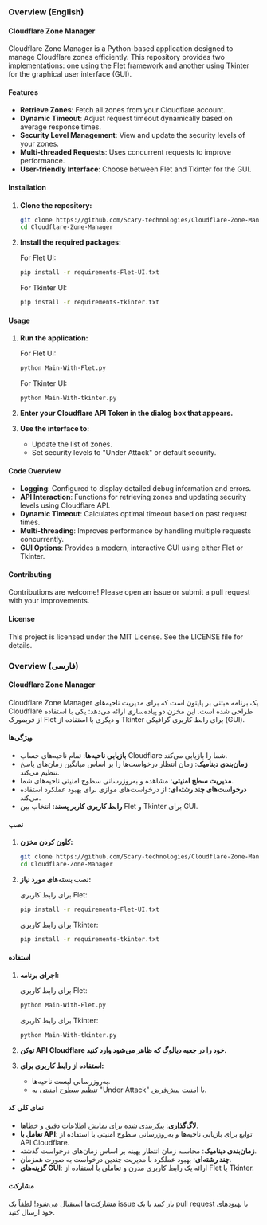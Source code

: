 ### Overview (English)

#### Cloudflare Zone Manager

Cloudflare Zone Manager is a Python-based application designed to manage Cloudflare zones efficiently. This repository provides two implementations: one using the Flet framework and another using Tkinter for the graphical user interface (GUI).

#### Features

- **Retrieve Zones**: Fetch all zones from your Cloudflare account.
- **Dynamic Timeout**: Adjust request timeout dynamically based on average response times.
- **Security Level Management**: View and update the security levels of your zones.
- **Multi-threaded Requests**: Uses concurrent requests to improve performance.
- **User-friendly Interface**: Choose between Flet and Tkinter for the GUI.

#### Installation

1. **Clone the repository:**

    ```bash
    git clone https://github.com/Scary-technologies/Cloudflare-Zone-Manager.git
    cd Cloudflare-Zone-Manager
    ```

2. **Install the required packages:**

    For Flet UI:
    ```bash
    pip install -r requirements-Flet-UI.txt
    ```

    For Tkinter UI:
    ```bash
    pip install -r requirements-tkinter.txt
    ```

#### Usage

1. **Run the application:**

    For Flet UI:
    ```bash
    python Main-With-Flet.py
    ```

    For Tkinter UI:
    ```bash
    python Main-With-tkinter.py
    ```

2. **Enter your Cloudflare API Token in the dialog box that appears.**

3. **Use the interface to:**
    - Update the list of zones.
    - Set security levels to "Under Attack" or default security.

#### Code Overview

- **Logging**: Configured to display detailed debug information and errors.
- **API Interaction**: Functions for retrieving zones and updating security levels using Cloudflare API.
- **Dynamic Timeout**: Calculates optimal timeout based on past request times.
- **Multi-threading**: Improves performance by handling multiple requests concurrently.
- **GUI Options**: Provides a modern, interactive GUI using either Flet or Tkinter.

#### Contributing

Contributions are welcome! Please open an issue or submit a pull request with your improvements.

#### License

This project is licensed under the MIT License. See the LICENSE file for details.

### Overview (فارسی)

#### Cloudflare Zone Manager

Cloudflare Zone Manager یک برنامه مبتنی بر پایتون است که برای مدیریت ناحیه‌های Cloudflare طراحی شده است. این مخزن دو پیاده‌سازی ارائه می‌دهد: یکی با استفاده از فریمورک Flet و دیگری با استفاده از Tkinter برای رابط کاربری گرافیکی (GUI).

#### ویژگی‌ها

- **بازیابی ناحیه‌ها**: تمام ناحیه‌های حساب Cloudflare شما را بازیابی می‌کند.
- **زمان‌بندی دینامیک**: زمان انتظار درخواست‌ها را بر اساس میانگین زمان‌های پاسخ تنظیم می‌کند.
- **مدیریت سطح امنیتی**: مشاهده و به‌روزرسانی سطوح امنیتی ناحیه‌های شما.
- **درخواست‌های چند رشته‌ای**: از درخواست‌های موازی برای بهبود عملکرد استفاده می‌کند.
- **رابط کاربری کاربر پسند**: انتخاب بین Flet و Tkinter برای GUI.

#### نصب

1. **کلون کردن مخزن:**

    ```bash
    git clone https://github.com/Scary-technologies/Cloudflare-Zone-Manager.git
    cd Cloudflare-Zone-Manager
    ```

2. **نصب بسته‌های مورد نیاز:**

    برای رابط کاربری Flet:
    ```bash
    pip install -r requirements-Flet-UI.txt
    ```

    برای رابط کاربری Tkinter:
    ```bash
    pip install -r requirements-tkinter.txt
    ```

#### استفاده

1. **اجرای برنامه:**

    برای رابط کاربری Flet:
    ```bash
    python Main-With-Flet.py
    ```

    برای رابط کاربری Tkinter:
    ```bash
    python Main-With-tkinter.py
    ```

2. **توکن API Cloudflare خود را در جعبه دیالوگ که ظاهر می‌شود وارد کنید.**

3. **استفاده از رابط کاربری برای:**
    - به‌روزرسانی لیست ناحیه‌ها.
    - تنظیم سطوح امنیتی به "Under Attack" یا امنیت پیش‌فرض.

#### نمای کلی کد

- **لاگ‌گذاری**: پیکربندی شده برای نمایش اطلاعات دقیق و خطاها.
- **تعامل با API**: توابع برای بازیابی ناحیه‌ها و به‌روزرسانی سطوح امنیتی با استفاده از API Cloudflare.
- **زمان‌بندی دینامیک**: محاسبه زمان انتظار بهینه بر اساس زمان‌های درخواست گذشته.
- **چند رشته‌ای**: بهبود عملکرد با مدیریت چندین درخواست به صورت همزمان.
- **گزینه‌های GUI**: ارائه یک رابط کاربری مدرن و تعاملی با استفاده از Flet یا Tkinter.

#### مشارکت

مشارکت‌ها استقبال می‌شود! لطفاً یک issue باز کنید یا یک pull request با بهبودهای خود ارسال کنید.
